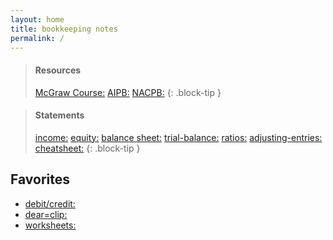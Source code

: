 ```yaml
---
layout: home
title: bookkeeping notes
permalink: /
---
```


> #### Resources
>
> [McGraw Course:](https://connect.mheducation.com/connect/hmStudentCourseList.do)
> [AIPB:](https://aipb.org)
> [NACPB:](https://www.certifiedpublicbookkeeper.org)
{: .block-tip }
 
> #### Statements
>
> [income:](2024-01-17-1-income-statement)
> [equity:](2024-01-17-2-changes-in-equity)
> [balance sheet:](2024-01-17-3-balance-sheet)
> [trial-balance:](2024-01-28-5-trial-balance)
> [ratios:](2024-01-17-4-fin-ratios)
> [adjusting-entries:](2024-01-25-6-adjusting-entries.md)
> [cheatsheet:](2024-01-16-order-of-financial-statements)
{: .block-tip }

## Favorites
- [debit/credit:](2023-12-27-youtube-debit-credits-explained)   
- [dear=clip:](2023-12-27-dear-clip)  
- [worksheets:](2024-01-16-worksheet-template)  


    
